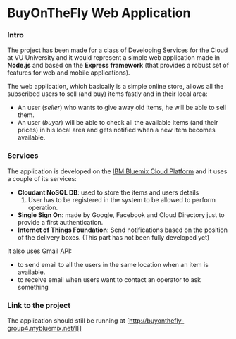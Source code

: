 # BuyOnTheFly Web Application

### Intro
The project has been made for a class of Developing Services for the Cloud at VU University and it would represent a simple web application made in **Node.js** and based on the **Express framework** (that provides a robust set of features for web and mobile applications). 

The web application, which basically is a simple online store, allows all the subscribed users to sell (and buy) items fastly and in their local area:

* An user (_seller_) who wants to give away old items, he will be able to sell them.
* An user (_buyer_) will be able to check all the available items (and their prices) in his local area and gets notified when a new item becomes available.

### Services
The application is developed on the [IBM Bluemix Cloud Platform][] and it uses a couple of its services:
* __Cloudant NoSQL DB__: used to store the items and users details
	1. User has to be registered in the system to be allowed to perform operation.
* __Single Sign On__: made by Google, Facebook and Cloud Directory just to provide a first authentication.
* __Internet of Things Foundation__: Send notifications based on the position of the delivery boxes. (This part has not been fully developed yet)


It also uses Gmail API:
* to send email to all the users in the same location when an item is available.
* to receive email when users want to contact an operator to ask something

### Link to the project

The application should still be running at [http://buyonthefly-group4.mybluemix.net/][]

[IBM Bluemix Cloud Platform]: http://www.ibm.com/cloud-computing/bluemix/
[http://buyonthefly-group4.mybluemix.net/]: http://buyonthefly-group4.mybluemix.net/

